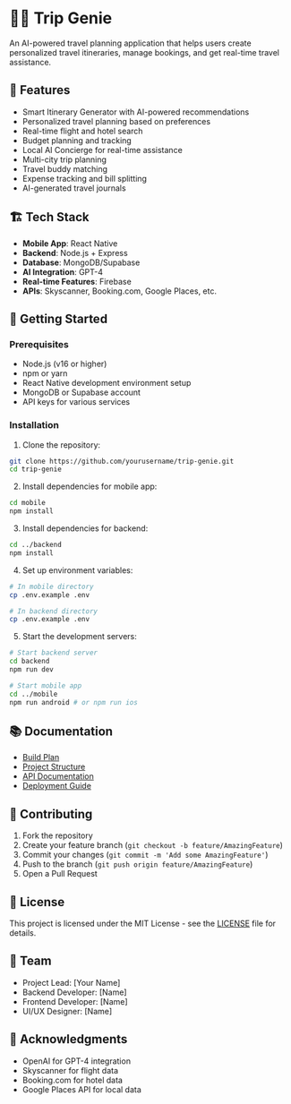 # 🧞‍♂️ Trip Genie

An AI-powered travel planning application that helps users create personalized travel itineraries, manage bookings, and get real-time travel assistance.

## 🌟 Features

- Smart Itinerary Generator with AI-powered recommendations
- Personalized travel planning based on preferences
- Real-time flight and hotel search
- Budget planning and tracking
- Local AI Concierge for real-time assistance
- Multi-city trip planning
- Travel buddy matching
- Expense tracking and bill splitting
- AI-generated travel journals

## 🏗️ Tech Stack

- **Mobile App**: React Native
- **Backend**: Node.js + Express
- **Database**: MongoDB/Supabase
- **AI Integration**: GPT-4
- **Real-time Features**: Firebase
- **APIs**: Skyscanner, Booking.com, Google Places, etc.

## 🚀 Getting Started

### Prerequisites

- Node.js (v16 or higher)
- npm or yarn
- React Native development environment setup
- MongoDB or Supabase account
- API keys for various services

### Installation

1. Clone the repository:
```bash
git clone https://github.com/yourusername/trip-genie.git
cd trip-genie
```

2. Install dependencies for mobile app:
```bash
cd mobile
npm install
```

3. Install dependencies for backend:
```bash
cd ../backend
npm install
```

4. Set up environment variables:
```bash
# In mobile directory
cp .env.example .env

# In backend directory
cp .env.example .env
```

5. Start the development servers:

```bash
# Start backend server
cd backend
npm run dev

# Start mobile app
cd ../mobile
npm run android # or npm run ios
```

## 📚 Documentation

- [Build Plan](docs/BUILD_PLAN.md)
- [Project Structure](docs/PROJECT_STRUCTURE.md)
- [API Documentation](docs/API.md)
- [Deployment Guide](docs/DEPLOYMENT.md)

## 🤝 Contributing

1. Fork the repository
2. Create your feature branch (`git checkout -b feature/AmazingFeature`)
3. Commit your changes (`git commit -m 'Add some AmazingFeature'`)
4. Push to the branch (`git push origin feature/AmazingFeature`)
5. Open a Pull Request

## 📝 License

This project is licensed under the MIT License - see the [LICENSE](LICENSE) file for details.

## 👥 Team

- Project Lead: [Your Name]
- Backend Developer: [Name]
- Frontend Developer: [Name]
- UI/UX Designer: [Name]

## 🙏 Acknowledgments

- OpenAI for GPT-4 integration
- Skyscanner for flight data
- Booking.com for hotel data
- Google Places API for local data 